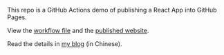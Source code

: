 This repo is a GitHub Actions demo of publishing a React App into GitHub Pages.

View the [workflow file](./.github/workflows/ci.yml) and the [published website](https://joehecn.github.io/github-actions-demo).

Read the details in [my blog](http://www.ruanyifeng.com/blog/2019/09/getting-started-with-github-actions.html) (in Chinese).
